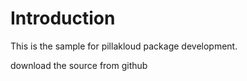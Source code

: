 
# Introduction

This is the sample for pillakloud package development.

download the source from github

